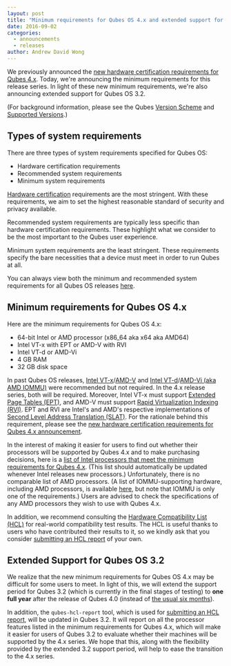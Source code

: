 ```yaml
---
layout: post
title: "Minimum requirements for Qubes OS 4.x and extended support for Qubes OS 3.2"
date: 2016-09-02
categories:
  - announcements
  - releases
author: Andrew David Wong
---
```


We previously announced the [new hardware certification requirements for Qubes
4.x][hw-cert-q4]. Today, we're announcing the minimum requirements for this
release series. In light of these new minimum requirements, we're also
announcing extended support for Qubes OS 3.2.

(For background information, please see the Qubes [Version Scheme] and
[Supported Versions].)

Types of system requirements
----------------------------
There are three types of system requirements specified for Qubes OS:

 * Hardware certification requirements
 * Recommended system requirements
 * Minimum system requirements

[Hardware certification] requirements are the most stringent. With these
requirements, we aim to set the highest reasonable standard of security and
privacy available.

Recommended system requirements are typically less specific than hardware
certification requirements. These highlight what we consider to be the most
important to the Qubes user experience.

Minimum system requirements are the least stringent. These requirements specify
the bare necessities that a device must meet in order to run Qubes at all.

You can always view both the minimum and recommended system requirements for all
Qubes OS releases [here][sys-req].

Minimum requirements for Qubes OS 4.x
-------------------------------------
Here are the minimum requirements for Qubes OS 4.x:

 * 64-bit Intel or AMD processor (x86\_64 aka x64 aka AMD64)
 * Intel VT-x with EPT or AMD-V with RVI
 * Intel VT-d or AMD-Vi
 * 4 GB RAM
 * 32 GB disk space

In past Qubes OS releases, [Intel VT-x]/[AMD-V] and [Intel VT-d]/[AMD-Vi (aka
AMD IOMMU)] were recommended but not required. In the 4.x release series, both
will be required. Moreover, Intel VT-x must support [Extended Page Tables
(EPT)][EPT], and AMD-V must support [Rapid Virtualization Indexing (RVI)][RVI].
EPT and RVI are Intel's and AMD's respective implementations of [Second Level
Address Translation (SLAT)][SLAT]. For the rationale behind this requirement,
please see the [new hardware certification requirements for Qubes 4.x
announcement][hw-cert-q4].

In the interest of making it easier for users to find out whether their
processors will be supported by Qubes 4.x and to make purchasing decisions, here
is a [list of Intel processors that meet the minimum requirements for
Qubes 4.x][Intel-list]. (This list should automatically be updated whenever
Intel releases new processors.) Unfortunately, there is no comparable list of
AMD processors. (A list of IOMMU-supporting hardware, including AMD processors,
is available [here][IOMMU-list], but note that IOMMU is only one of the
requirements.) Users are advised to check the specifications of any AMD
processors they wish to use with Qubes 4.x.

In addition, we recommend consulting the [Hardware Compatibility List
(HCL)][HCL] for real-world compatibility test results. The HCL is useful thanks
to users who have contributed their results to it, so we kindly ask that you
consider [submitting an HCL report] of your own.

Extended Support for Qubes OS 3.2
---------------------------------
We realize that the new minimum requirements for Qubes OS 4.x may be difficult
for some users to meet. In light of this, we will extend the support period for
Qubes 3.2 (which is currently in the final stages of testing) to **one full
year** after the release of Qubes 4.0 (instead of [the usual six
months][Supported Versions]). 

In addition, the `qubes-hcl-report` tool, which is used for  [submitting an HCL
report], will be updated in Qubes 3.2. It will report on all the processor
features listed in the minimum requirements for Qubes 4.x, which will make it
easier for users of Qubes 3.2 to evaluate whether their machines will be
supported by the 4.x series. We hope that this, along with the flexibility
provided by the extended 3.2 support period, will help to ease the transition to
the 4.x series.


[hw-cert-q4]: https://www.qubes-os.org/news/2016/07/21/new-hw-certification-for-q4/
[Version Scheme]: https://www.qubes-os.org/doc/version-scheme/
[Supported Versions]: https://www.qubes-os.org/doc/supported-versions/
[Hardware certification]: https://www.qubes-os.org/hardware-certification/
[sys-req]:https://www.qubes-os.org/doc/system-requirements/
[Intel VT-x]: https://en.wikipedia.org/wiki/X86_virtualization#Intel_virtualization_.28VT-x.29
[AMD-V]: https://en.wikipedia.org/wiki/X86_virtualization#AMD_virtualization_.28AMD-V.29
[Intel VT-d]: https://en.wikipedia.org/wiki/X86_virtualization#Intel-VT-d
[AMD-Vi (aka AMD IOMMU)]: https://en.wikipedia.org/wiki/X86_virtualization#I.2FO_MMU_virtualization_.28AMD-Vi_and_Intel_VT-d.29
[EPT]: https://en.wikipedia.org/wiki/Second_Level_Address_Translation#Extended_Page_Tables
[RVI]: https://en.wikipedia.org/wiki/Second_Level_Address_Translation#Rapid_Virtualization_Indexing
[SLAT]: https://en.wikipedia.org/wiki/Second_Level_Address_Translation
[Intel-list]: http://ark.intel.com/search/advanced?s=t&InstructionSet=64-bit&ExtendedPageTables=true&VTD=true&EM64=true
[IOMMU-list]: https://en.wikipedia.org/wiki/List_of_IOMMU-supporting_hardware
[HCL]: https://www.qubes-os.org/hcl/
[submitting an HCL report]: https://www.qubes-os.org/doc/hcl/#generating-and-submitting-new-reports

